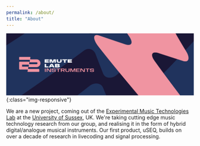 ```yaml
---
permalink: /about/
title: "About"
---
```


![Emute Lab Instruments Logo](/assets/images/ELI-Mastodon-Banners-1500x500-C.jpg){:class="img-responsive"}

We are a new project, coming out of the [Experimental Music Technologies Lab](https://emutelab.org) at the [University of Sussex](https://www.sussex.ac.uk/), UK.  We're taking cutting edge music technology research from our group, and realising it in the form of hybrid digital/analogue musical instruments. Our first product, uSEQ, builds on over a decade of research in livecoding and signal processing.